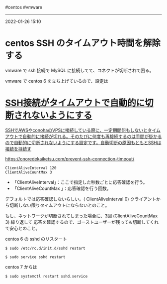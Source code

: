 #centos #vmware 

---
2022-01-26  15:10

# centos  SSH のタイムアウト時間を解除する

vmware で ssh 接続で MySQL に接続してて、コネクトが切断されて困る。

vmware で centos 6 を立ち上げているので、設定は


<div class="rich-link-card-container"><a class="rich-link-card" href="https://onoredekaiketsu.com/prevent-ssh-connection-timeout/" target="_blank">
	<div class="rich-link-image-container">
		<div class="rich-link-image" style="background-image: url('https://onoredekaiketsu.com/wp-content/uploads/2019/01/prevent-ssh-connection-timeout.png')">
	</div>
	</div>
	<div class="rich-link-card-text">
		<h1 class="rich-link-card-title">SSH接続がタイムアウトで自動的に切断されないようにする</h1>
		<p class="rich-link-card-description">
		SSHでAWSやconohaのVPSに接続している際に、一定期間何もしないとタイムアウトで自動的に接続が切れる。そのたびに何度も再接続するのは手間が掛かるので自動的に切断されないようにする設定です。自動切断の原因もともとSSHは接続を持続す
		</p>
		<p class="rich-link-href">
		https://onoredekaiketsu.com/prevent-ssh-connection-timeout/
		</p>
	</div>
</a></div>

```shell:/etc/ssh/sshd_config
ClientAliveInterval 120
ClientAliveCountMax 3
```

-   「ClientAliveInterval」：ここで指定した秒数ごとに応答確認を行う。
-   「ClientAliveCountMax 」：応答確認を行う回数。

デフォルトでは応答確認しないらしい。( ClientAliveInterval 0)
クライアントから切断しない限りタイムアウトにならないとのこと。

もし、ネットワークが切断されてしまった場合に、3回 (ClientAliveCountMax 3) 繰り返して
応答を確認するので、ゴーストユーザーが残っても切断してくれて安心とのこと。

centos 6 の sshd のリスタート

```shell
$ sudo /etc/rc.d/init.d/sshd restart

$ sudo service sshd restart
```

centos 7 からは

```shell
$ sudo systemctl restart sshd.service
```



